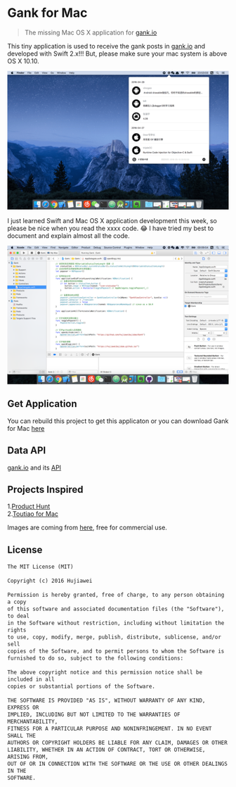 
# Gank for Mac

> The missing Mac OS X application for [gank.io](https://gank.io)

This tiny application is used to receive the gank posts in [gank.io](https://gank.io) and developed with Swift 2.x!!! But, please make sure your mac system is above OS X 10.10.

![img](screenshot2.png)

I just learned Swift and Mac OS X application development this week, so please be nice when you read the xxxx code. 😂 I have tried my best to document and explain almost all the code.

![img](screenshot3.png)

## Get Application

You can rebuild this project to get this applicaton or you can download Gank for Mac [here](https://github.com/hujiaweibujidao/Gank/releases)

## Data API

[gank.io](http://gank.io/) and its [API](http://gank.io/api)

## Projects Inspired

1.[Product Hunt](https://github.com/producthunt/producthunt-osx)  
2.[Toutiao for Mac](https://github.com/judi0713/TouTiao)

Images are coming from [here](https://www.iconfinder.com/iconsets/picons-social), free for commercial use.

## License

```
The MIT License (MIT)

Copyright (c) 2016 Hujiawei

Permission is hereby granted, free of charge, to any person obtaining a copy
of this software and associated documentation files (the "Software"), to deal
in the Software without restriction, including without limitation the rights
to use, copy, modify, merge, publish, distribute, sublicense, and/or sell
copies of the Software, and to permit persons to whom the Software is
furnished to do so, subject to the following conditions:

The above copyright notice and this permission notice shall be included in all
copies or substantial portions of the Software.

THE SOFTWARE IS PROVIDED "AS IS", WITHOUT WARRANTY OF ANY KIND, EXPRESS OR
IMPLIED, INCLUDING BUT NOT LIMITED TO THE WARRANTIES OF MERCHANTABILITY,
FITNESS FOR A PARTICULAR PURPOSE AND NONINFRINGEMENT. IN NO EVENT SHALL THE
AUTHORS OR COPYRIGHT HOLDERS BE LIABLE FOR ANY CLAIM, DAMAGES OR OTHER
LIABILITY, WHETHER IN AN ACTION OF CONTRACT, TORT OR OTHERWISE, ARISING FROM,
OUT OF OR IN CONNECTION WITH THE SOFTWARE OR THE USE OR OTHER DEALINGS IN THE
SOFTWARE.
```
